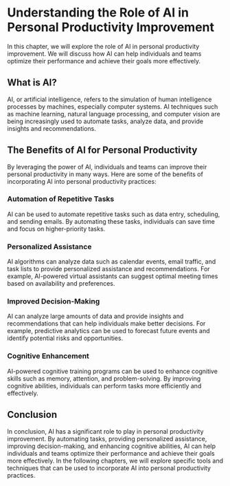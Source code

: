 Understanding the Role of AI in Personal Productivity Improvement
==========================================================================================================================

In this chapter, we will explore the role of AI in personal productivity improvement. We will discuss how AI can help individuals and teams optimize their performance and achieve their goals more effectively.

What is AI?
-----------

AI, or artificial intelligence, refers to the simulation of human intelligence processes by machines, especially computer systems. AI techniques such as machine learning, natural language processing, and computer vision are being increasingly used to automate tasks, analyze data, and provide insights and recommendations.

The Benefits of AI for Personal Productivity
--------------------------------------------

By leveraging the power of AI, individuals and teams can improve their personal productivity in many ways. Here are some of the benefits of incorporating AI into personal productivity practices:

### Automation of Repetitive Tasks

AI can be used to automate repetitive tasks such as data entry, scheduling, and sending emails. By automating these tasks, individuals can save time and focus on higher-priority tasks.

### Personalized Assistance

AI algorithms can analyze data such as calendar events, email traffic, and task lists to provide personalized assistance and recommendations. For example, AI-powered virtual assistants can suggest optimal meeting times based on availability and preferences.

### Improved Decision-Making

AI can analyze large amounts of data and provide insights and recommendations that can help individuals make better decisions. For example, predictive analytics can be used to forecast future events and identify potential risks and opportunities.

### Cognitive Enhancement

AI-powered cognitive training programs can be used to enhance cognitive skills such as memory, attention, and problem-solving. By improving cognitive abilities, individuals can perform tasks more efficiently and effectively.

Conclusion
----------

In conclusion, AI has a significant role to play in personal productivity improvement. By automating tasks, providing personalized assistance, improving decision-making, and enhancing cognitive abilities, AI can help individuals and teams optimize their performance and achieve their goals more effectively. In the following chapters, we will explore specific tools and techniques that can be used to incorporate AI into personal productivity practices.
